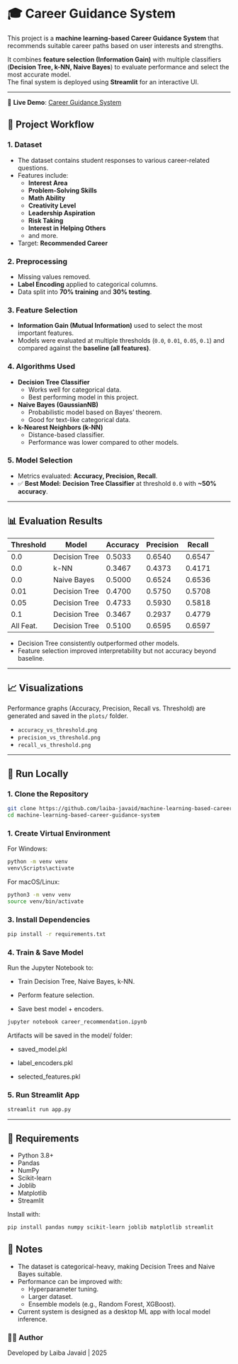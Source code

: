 # 🎓 Career Guidance System

This project is a **machine learning-based Career Guidance System** that recommends suitable career paths based on user interests and strengths.  

It combines **feature selection (Information Gain)** with multiple classifiers (**Decision Tree, k-NN, Naive Bayes**) to evaluate performance and select the most accurate model.  
The final system is deployed using **Streamlit** for an interactive UI.

---
🔗 **Live Demo**: [Career Guidance System](https://career-guidance-system.streamlit.app)  

## 🧠 Project Workflow

### 1. Dataset
- The dataset contains student responses to various career-related questions.
- Features include:  
  - **Interest Area**  
  - **Problem-Solving Skills**  
  - **Math Ability**  
  - **Creativity Level**  
  - **Leadership Aspiration**  
  - **Risk Taking**  
  - **Interest in Helping Others**  
  - and more.  
- Target: **Recommended Career**

### 2. Preprocessing
- Missing values removed.  
- **Label Encoding** applied to categorical columns.  
- Data split into **70% training** and **30% testing**.  

### 3. Feature Selection
- **Information Gain (Mutual Information)** used to select the most important features.  
- Models were evaluated at multiple thresholds (`0.0`, `0.01`, `0.05`, `0.1`) and compared against the **baseline (all features)**.  

### 4. Algorithms Used
- **Decision Tree Classifier**
  - Works well for categorical data.
  - Best performing model in this project.  
- **Naive Bayes (GaussianNB)**
  - Probabilistic model based on Bayes’ theorem.
  - Good for text-like categorical data.  
- **k-Nearest Neighbors (k-NN)**
  - Distance-based classifier.
  - Performance was lower compared to other models.  

### 5. Model Selection
- Metrics evaluated: **Accuracy, Precision, Recall**.  
- ✅ **Best Model:** **Decision Tree Classifier** at threshold `0.0` with **~50% accuracy**.  

---

## 📊 Evaluation Results

| Threshold | Model          | Accuracy | Precision | Recall |
|-----------|---------------|----------|-----------|--------|
| 0.0       | Decision Tree | 0.5033   | 0.6540    | 0.6547 |
| 0.0       | k-NN          | 0.3467   | 0.4373    | 0.4171 |
| 0.0       | Naive Bayes   | 0.5000   | 0.6524    | 0.6536 |
| 0.01      | Decision Tree | 0.4700   | 0.5750    | 0.5708 |
| 0.05      | Decision Tree | 0.4733   | 0.5930    | 0.5818 |
| 0.1       | Decision Tree | 0.3467   | 0.2937    | 0.4779 |
| All Feat. | Decision Tree | 0.5100   | 0.6595    | 0.6597 |

- Decision Tree consistently outperformed other models.  
- Feature selection improved interpretability but not accuracy beyond baseline.  

---

## 📈 Visualizations

Performance graphs (Accuracy, Precision, Recall vs. Threshold) are generated and saved in the `plots/` folder.

- `accuracy_vs_threshold.png`  
- `precision_vs_threshold.png`  
- `recall_vs_threshold.png`  

---

## 🚀 Run Locally

### 1. Clone the Repository
```bash
git clone https://github.com/laiba-javaid/machine-learning-based-career-guidance-system.git
cd machine-learning-based-career-guidance-system
```
### 1. Create Virtual Environment
For Windows:
```bash
python -m venv venv
venv\Scripts\activate
```

For macOS/Linux:
```bash
python3 -m venv venv
source venv/bin/activate
```
### 3. Install Dependencies
```bash
pip install -r requirements.txt
```
### 4. Train & Save Model

Run the Jupyter Notebook to:

- Train Decision Tree, Naive Bayes, k-NN.

- Perform feature selection.

- Save best model + encoders.
```bash
jupyter notebook career_recommendation.ipynb
```

Artifacts will be saved in the model/ folder:

- saved_model.pkl

- label_encoders.pkl

- selected_features.pkl
  
### 5. Run Streamlit App
```bash
streamlit run app.py
```
---
## 🧪 Requirements

- Python 3.8+
- Pandas
- NumPy
- Scikit-learn
- Joblib
- Matplotlib
- Streamlit

Install with:
```bash
pip install pandas numpy scikit-learn joblib matplotlib streamlit
```

## 📌 Notes

- The dataset is categorical-heavy, making Decision Trees and Naive Bayes suitable.
- Performance can be improved with:
  - Hyperparameter tuning.
  - Larger dataset.
  - Ensemble models (e.g., Random Forest, XGBoost).
- Current system is designed as a desktop ML app with local model inference.


### 👩‍💻 Author

Developed by Laiba Javaid | 2025
